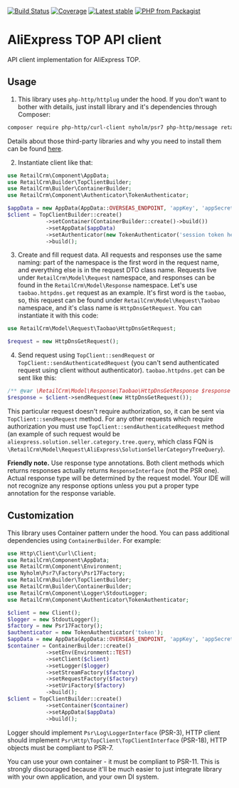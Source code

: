 [![Build Status](https://img.shields.io/travis/retailcrm/aliexpress-top-client/master.svg?style=for-the-badge)](https://travis-ci.org/retailcrm/aliexpress-top-client)
[![Coverage](https://img.shields.io/codecov/c/gh/retailcrm/aliexpress-top-client/master.svg?style=for-the-badge)](https://codecov.io/gh/retailcrm/aliexpress-top-client)
[![Latest stable](https://img.shields.io/packagist/v/retailcrm/aliexpress-top-client.svg?style=for-the-badge)](https://packagist.org/packages/retailcrm/aliexpress-top-client)
[![PHP from Packagist](https://img.shields.io/packagist/php-v/retailcrm/aliexpress-top-client.svg?style=for-the-badge)](https://packagist.org/packages/retailcrm/aliexpress-top-client)

# AliExpress TOP API client
API client implementation for AliExpress TOP.

## Usage
1. This library uses `php-http/httplug` under the hood. If you don't want to bother with details, just install library and it's dependencies through Composer:
```sh
composer require php-http/curl-client nyholm/psr7 php-http/message retailcrm/aliexpress-top-client
```
Details about those third-party libraries and why you need to install them can be found [here](http://docs.php-http.org/en/latest/httplug/users.html).

2. Instantiate client like that:
```php
use RetailCrm\Component\AppData;
use RetailCrm\Builder\TopClientBuilder;
use RetailCrm\Builder\ContainerBuilder;
use RetailCrm\Component\Authenticator\TokenAuthenticator;

$appData = new AppData(AppData::OVERSEAS_ENDPOINT, 'appKey', 'appSecret');
$client = TopClientBuilder::create()
            ->setContainer(ContainerBuilder::create()->build())
            ->setAppData($appData)
            ->setAuthenticator(new TokenAuthenticator('session token here'))
            ->build();
```

3. Create and fill request data. All requests and responses use the same naming: part of the namespace is the first word in the request name, and everything else is in the request DTO class name. Requests live under `RetailCrm\Model\Request` namespace, and responses can be found in the `RetailCrm\Model\Response` namespace.
Let's use `taobao.httpdns.get` request as an example. It's first word is the `taobao`, so, this request can be found under `RetailCrm\Model\Request\Taobao` namespace, and it's class name is `HttpDnsGetRequest`. You can instantiate it with this code:
```php
use RetailCrm\Model\Request\Taobao\HttpDnsGetRequest;

$request = new HttpDnsGetRequest();
```
4. Send request using `TopClient::sendRequest` or `TopClient::sendAuthenticatedRequest` (you can't send authenticated request using client without authenticator). `taobao.httpdns.get` can be sent like this:
```php
/** @var \RetailCrm\Model\Response\Taobao\HttpDnsGetResponse $response */
$response = $client->sendRequest(new HttpDnsGetRequest());
```
This particular request doesn't require authorization, so, it can be sent via `TopClient::sendRequest` method. For any other requests which require authorization you must use `TopClient::sendAuthenticatedRequest` method (an example of such request would be `aliexpress.solution.seller.category.tree.query`, which class FQN is `\RetailCrm\Model\Request\AliExpress\SolutionSellerCategoryTreeQuery`).

**Friendly note.** Use response type annotations. Both client methods which returns responses actually returns `ResponseInterface` (not the PSR one). Actual response type will be determined by the request model. Your IDE will not recognize any response options unless you put a proper type annotation for the response variable.

## Customization
This library uses Container pattern under the hood. You can pass additional dependencies using `ContainerBuilder`. For example:
```php
use Http\Client\Curl\Client;
use RetailCrm\Component\AppData;
use RetailCrm\Component\Environment;
use Nyholm\Psr7\Factory\Psr17Factory;
use RetailCrm\Builder\TopClientBuilder;
use RetailCrm\Builder\ContainerBuilder;
use RetailCrm\Component\Logger\StdoutLogger;
use RetailCrm\Component\Authenticator\TokenAuthenticator;

$client = new Client();
$logger = new StdoutLogger();
$factory = new Psr17Factory();
$authenticator = new TokenAuthenticator('token');
$appData = new AppData(AppData::OVERSEAS_ENDPOINT, 'appKey', 'appSecret');
$container = ContainerBuilder::create()
            ->setEnv(Environment::TEST)
            ->setClient($client)
            ->setLogger($logger)
            ->setStreamFactory($factory)
            ->setRequestFactory($factory)
            ->setUriFactory($factory)
            ->build();
$client = TopClientBuilder::create()
            ->setContainer($container)
            ->setAppData($appData)
            ->build();
```
Logger should implement `Psr\Log\LoggerInterface` (PSR-3), HTTP client should implement `Psr\Http\TopClient\TopClientInterface` (PSR-18), HTTP objects must be compliant to PSR-7.

You can use your own container - it must be compliant to PSR-11. This is strongly discouraged because it'll be much easier to just integrate library with your own application, and your own DI system.
